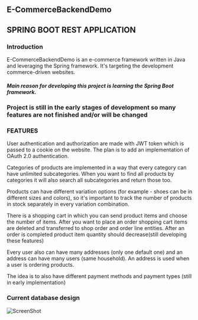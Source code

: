 ## E-CommerceBackendDemo

<h2>SPRING BOOT REST APPLICATION</h2>

<h3>Introduction</h3>
E-CommerceBackendDemo is an e-commerce framework written in Java and leveraging the Spring framework. 
It's targeting the development commerce-driven websites.

<h5>Main reason for developing this project is learning the Spring Boot framework.</5>

<h3>Project is still in the early stages of development so many features are not finished and/or will be changed</h3>

<h3>FEATURES</h3>

User authentication and authorization are made with JWT token which is passed to a cookie on the website. 
The plan is to add an implementation of OAuth 2.0 authentication.

Categories of products are implemented in a way that every category can have unlimited subcategories. When you want to find all products by categories
it will also search all subcategories and return those too. 

Products can have different variation options (for example - shoes can be in different sizes and colors), so it's important to track the number of products in stock separately
in every variation combination. 

There is a shopping cart in which you can send product items and choose the number of items. After you want to place an order shopping cart
items are deleted and transferred to shop order and order line entities. After an order is completed product item quantity should decrease(still developing these features)

Every user also can have many addresses (only one default one) and an address can have many users (same household). 
An address is used when a user is ordering products.

The idea is to also have different payment methods and payment types (still in early implementation)


<h3>Current database design</h3>

![ScreenShot](https://user-images.githubusercontent.com/48119103/191621110-260f88a6-d637-4b60-8be3-a37694bbb526.png)

